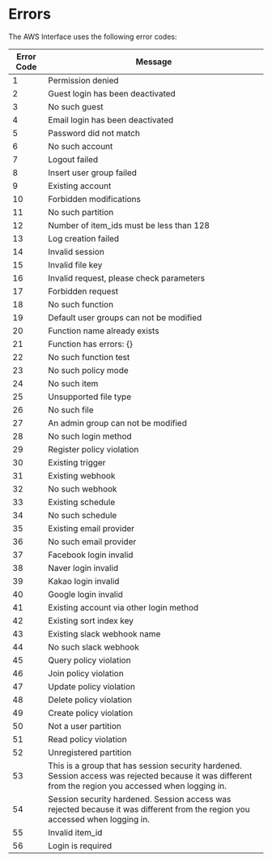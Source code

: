 # Errors

The AWS Interface uses the following error codes:


Error Code | Message
---------- | -------
1 | Permission denied
2 | Guest login has been deactivated
3 | No such guest
4 | Email login has been deactivated
5 | Password did not match
6 | No such account
7 | Logout failed
8 | Insert user group failed
9 | Existing account
10 | Forbidden modifications
11 | No such partition
12 | Number of item_ids must be less than 128
13 | Log creation failed
14 | Invalid session
15 | Invalid file key
16 | Invalid request, please check parameters
17 | Forbidden request
18 | No such function
19 | Default user groups can not be modified
20 | Function name already exists
21 | Function has errors: {}
22 | No such function test
23 | No such policy mode
24 | No such item
25 | Unsupported file type
26 | No such file
27 | An admin group can not be modified
28 | No such login method
29 | Register policy violation
30 | Existing trigger
31 | Existing webhook
32 | No such webhook
33 | Existing schedule
34 | No such schedule
35 | Existing email provider
36 | No such email provider
37 | Facebook login invalid
38 | Naver login invalid
39 | Kakao login invalid
40 | Google login invalid
41 | Existing account via other login method
42 | Existing sort index key
43 | Existing slack webhook name
44 | No such slack webhook
45 | Query policy violation
46 | Join policy violation
47 | Update policy violation
48 | Delete policy violation
49 | Create policy violation
50 | Not a user partition
51 | Read policy violation
52 | Unregistered partition
53 | This is a group that has session security hardened. Session access was rejected because it was different from the region you accessed when logging in.
54 | Session security hardened. Session access was rejected because it was different from the region you accessed when logging in.
55 | Invalid item_id
56 | Login is required
